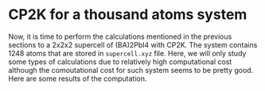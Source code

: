 # CP2K for a thousand atoms system

Now, it is time to perform the calculations mentioned in the previous sections to a 2x2x2 supercell of (BA)2PbI4 with CP2K. The system contains 1248 atoms that are stored in `supercell.xyz`
file. Here, we will only study some types of calculations due to relatively high computational cost although the comoutational cost for such system seems to be pretty good.
Here are some results of the computation.
